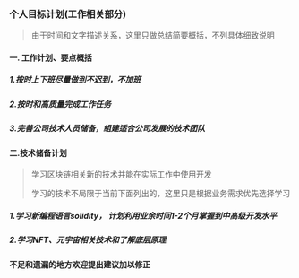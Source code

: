 ### 个人目标计划(工作相关部分)

> 由于时间和文字描述关系，这里只做总结简要概括，不列具体细致说明

#### 一. 工作计划、要点概括

##### 1.按时上下班尽量做到不迟到，不加班

##### 2.按时和高质量完成工作任务

##### 3.完善公司技术人员储备，组建适合公司发展的技术团队



#### 二.技术储备计划

> 学习区块链相关新的技术并能在实际工作中使用开发
>
> 学习的技术不局限于当前下面列出的，这里只是根据业务需求优先选择学习

##### 1.学习新编程语言solidity， 计划利用业余时间1-2个月掌握到中高级开发水平

##### 2.学习NFT、元宇宙相关技术和了解底层原理



#### 不足和遗漏的地方欢迎提出建议加以修正

